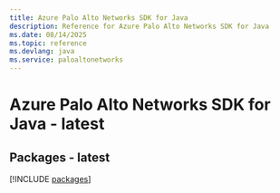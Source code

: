 ```yaml
---
title: Azure Palo Alto Networks SDK for Java
description: Reference for Azure Palo Alto Networks SDK for Java
ms.date: 08/14/2025
ms.topic: reference
ms.devlang: java
ms.service: paloaltonetworks
---
```

# Azure Palo Alto Networks SDK for Java - latest
## Packages - latest
[!INCLUDE [packages](palo-alto-networks-index.md)]